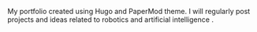 My portfolio created using Hugo and PaperMod theme. I will regularly post projects and ideas related to robotics and artificial intelligence .
